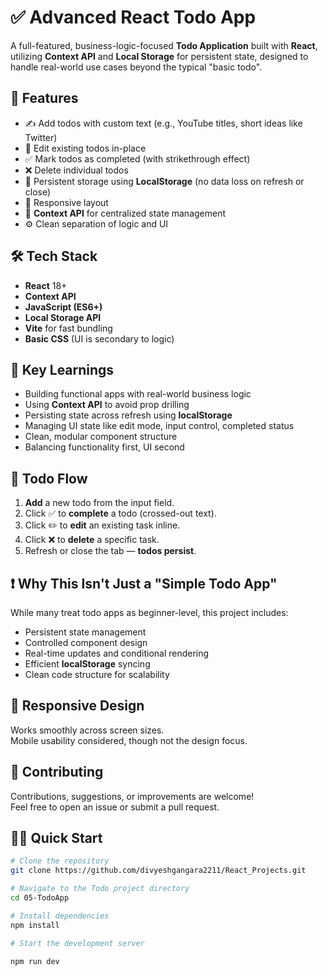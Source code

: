 # ✅ Advanced React Todo App

A full-featured, business-logic-focused **Todo Application** built with **React**, utilizing **Context API** and **Local Storage** for persistent state, designed to handle real-world use cases beyond the typical "basic todo".

## 🚀 Features

- ✍️ Add todos with custom text (e.g., YouTube titles, short ideas like Twitter)
- 📝 Edit existing todos in-place
- ✅ Mark todos as completed (with strikethrough effect)
- ❌ Delete individual todos
- 💾 Persistent storage using **LocalStorage** (no data loss on refresh or close)
- 📱 Responsive layout
- 🧠 **Context API** for centralized state management
- ⚙️ Clean separation of logic and UI

## 🛠️ Tech Stack

- **React** 18+
- **Context API**
- **JavaScript (ES6+)**
- **Local Storage API**
- **Vite** for fast bundling
- **Basic CSS** (UI is secondary to logic)


## 🧠 Key Learnings

- Building functional apps with real-world business logic  
- Using **Context API** to avoid prop drilling  
- Persisting state across refresh using **localStorage**  
- Managing UI state like edit mode, input control, completed status  
- Clean, modular component structure  
- Balancing functionality first, UI second  

## 📝 Todo Flow

1. **Add** a new todo from the input field.  
2. Click ✅ to **complete** a todo (crossed-out text).  
3. Click ✏️ to **edit** an existing task inline.  
4. Click ❌ to **delete** a specific task.  
5. Refresh or close the tab — **todos persist**.  

## ❗ Why This Isn't Just a "Simple Todo App"

While many treat todo apps as beginner-level, this project includes:

- Persistent state management  
- Controlled component design  
- Real-time updates and conditional rendering  
- Efficient **localStorage** syncing  
- Clean code structure for scalability  

## 📱 Responsive Design

Works smoothly across screen sizes.  
Mobile usability considered, though not the design focus.  

## 👥 Contributing

Contributions, suggestions, or improvements are welcome!  
Feel free to open an issue or submit a pull request.



## 🏃‍♂️ Quick Start

```bash
# Clone the repository
git clone https://github.com/divyeshgangara2211/React_Projects.git

# Navigate to the Todo project directory
cd 05-TodoApp

# Install dependencies
npm install

# Start the development server

npm run dev
